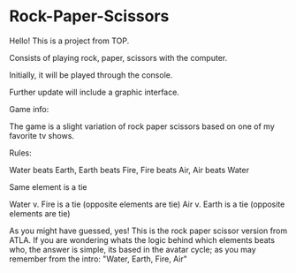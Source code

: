# Rock-Paper-Scissors

Hello! This is a project from TOP.

Consists of playing rock, paper, scissors with the computer.

Initially, it will be played through the console.

Further update will include a graphic interface.



Game info:

The game is a slight variation of rock paper scissors based on one 
of my favorite tv shows.

Rules: 

Water beats Earth,
Earth beats Fire,
Fire beats Air,
Air beats Water

Same element is a tie

Water v. Fire is a tie (opposite elements are tie)
Air v. Earth is a tie (opposite elements are tie)

As you might have guessed, yes! This is the rock paper scissor version from ATLA.
If you are wondering whats the logic behind which elements beats who,
the answer is simple, its based in the avatar cycle; as you may remember from
the intro: "Water, Earth, Fire, Air"

